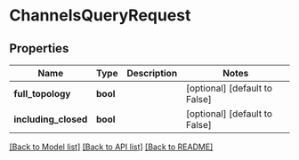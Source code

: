 # ChannelsQueryRequest

## Properties
Name | Type | Description | Notes
------------ | ------------- | ------------- | -------------
**full_topology** | **bool** |  | [optional] [default to False]
**including_closed** | **bool** |  | [optional] [default to False]

[[Back to Model list]](../README.md#documentation-for-models) [[Back to API list]](../README.md#documentation-for-api-endpoints) [[Back to README]](../README.md)


